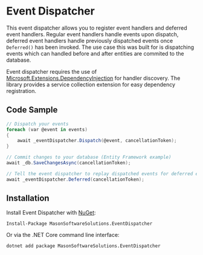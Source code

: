 # Event Dispatcher
This event dispatcher allows you to register event handlers and deferred event handlers. Regular event handlers handle events upon dispatch, deferred event handlers handle previously dispatched events once `Deferred()` has been invoked. The use case this was built for is dispatching events which can handled before and after entities are commited to the database.

Event dispatcher requires the use of [Microsoft.Extensions.DependencyInjection](https://www.nuget.org/packages/Microsoft.Extensions.DependencyInjection/) for handler discovery. The library provides a service collection extension for easy dependency registration.

## Code Sample
```c#
// Dispatch your events
foreach (var @event in events)
{
    await _eventDispatcher.Dispatch(@event, cancellationToken);
}

// Commit changes to your database (Entity Framework example)
await _db.SaveChangesAsync(cancellationToken);

// Tell the event dispatcher to replay dispatched events for deferred event handlers
await _eventDispatcher.Deferred(cancellationToken);
```

## Installation
Install Event Dispatcher with [NuGet](https://www.nuget.org/packages/MasonSoftwareSolutions.EventDispatcher/):

    Install-Package MasonSoftwareSolutions.EventDispatcher
    
Or via the .NET Core command line interface:

    dotnet add package MasonSoftwareSolutions.EventDispatcher